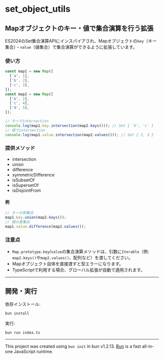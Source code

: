 # set_object_utils

## Mapオブジェクトのキー・値で集合演算を行う拡張

ES2024のSet集合演算APIにインスパイアされ、Mapオブジェクトの`key`（キー集合）・`value`（値集合）で集合演算ができるように拡張しています。

### 使い方

```ts
const map1 = new Map([
  ['a', 1],
  ['b', 2],
  ['c', 3],
]);
const map2 = new Map([
  ['b', 2],
  ['c', 4],
  ['d', 5],
]);

// キーでintersection
console.log(map1.key.intersection(map2.keys())); // Set { 'b', 'c' }
// 値でintersection
console.log(map1.value.intersection(map2.values())); // Set { 2, 3 }
```

### 提供メソッド
- intersection
- union
- difference
- symmetricDifference
- isSubsetOf
- isSupersetOf
- isDisjointFrom

#### 例
```ts
// キーの和集合
map1.key.union(map2.keys());
// 値の差集合
map1.value.difference(map2.values());
```

### 注意点
- `Map.prototype.key`/`value`の集合演算メソッドは、引数に`Iterable`（例: `map2.keys()`や`map2.values()`、配列など）を渡してください。
- Mapオブジェクト自体を直接渡すと型エラーになります。
- TypeScriptで利用する場合、グローバル拡張が自動で適用されます。

---

## 開発・実行

依存インストール:
```bash
bun install
```

実行:
```bash
bun run index.ts
```

---

This project was created using `bun init` in bun v1.2.13. [Bun](https://bun.sh) is a fast all-in-one JavaScript runtime.
